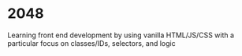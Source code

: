 # 2048
Learning front end development by using vanilla HTML/JS/CSS with a particular focus on classes/IDs, selectors, and logic
